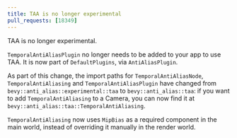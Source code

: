 ```yaml
---
title: TAA is no longer experimental
pull_requests: [18349]
---
```


TAA is no longer experimental.

`TemporalAntiAliasPlugin` no longer needs to be added to your app to use TAA. It is now part of `DefaultPlugins`, via `AntiAliasPlugin`.

As part of this change, the import paths for `TemporalAntiAliasNode`, `TemporalAntiAliasing` and `TemporalAntiAliasPlugin` have changed from `bevy::anti_alias::experimental::taa` to `bevy::anti_alias::taa`: if you want to add `TemporalAntiAliasing` to a Camera, you can now find it at `bevy::anti_alias::taa::TemporalAntiAliasing`.

`TemporalAntiAliasing` now uses `MipBias` as a required component in the main world, instead of overriding it manually in the render world.
